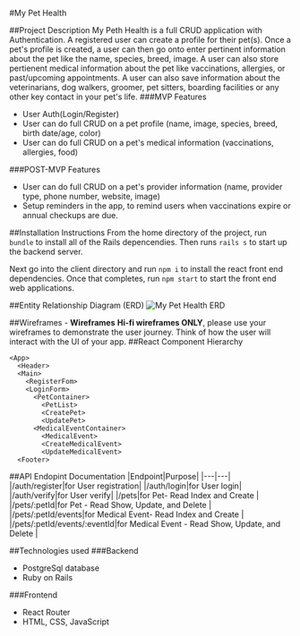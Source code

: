 #My Pet Health

##Project Description
My Peth Health is a full CRUD application with Authentication.  A registered user can create a profile for their pet(s).  Once a pet's profile is created, a user can then go onto enter pertinent information about the pet like the name, species, breed, image.  A user can also store pertienent medical information about the pet like vaccinations, allergies, or past/upcoming appointments.  A user can also save information about the veterinarians, dog walkers, groomer, pet sitters, boarding facilities or any other key contact in your pet's life. 
###MVP Features
* User Auth(Login/Register)
* User can do full CRUD on a pet profile (name, image, species, breed, birth date/age, color)
* User can do full CRUD on a pet's medical information (vaccinations, allergies, food) 

###POST-MVP Features
* User can do full CRUD on a pet's provider information (name, provider type, phone number, website, image)
* Setup reminders in the app, to remind users when vaccinations expire or annual checkups are due.
        
<!--##Feature List
  List of pieces of functionality of the app.
-->   
##Installation Instructions
From the home directory of the project, run `bundle` to install all of the Rails depencendies.    Then runs `rails s` to start up the backend server.

Next go into the client directory and run `npm i` to install the react front end dependencies.  Once that completes, run `npm start` to start the front end web applications.

##Entity Relationship Diagram (ERD)
![My Pet Health ERD](https://res.cloudinary.com/du4z2ezqn/image/upload/v1575254427/My-Pet-Health-ERD_mus7lc.png)

##Wireframes
    - **Wireframes** **Hi-fi wireframes ONLY**, please use your wireframes to demonstrate the user journey. Think of how the user will interact with the UI of your app.
##React Component Hierarchy
```
<App>
  <Header>
  <Main>
    <RegisterFom>
    <LoginForm>
      <PetContainer>
        <PetList>
        <CreatePet>
        <UpdatePet>
      <MedicalEventContainer>
        <MedicalEvent>
        <CreateMedicalEvent>
        <UpdateMedicalEvent>
  <Footer>
```
##API Endopint Documentation
|Endpoint|Purpose|
|---|---|
|/auth/register|for User registration|
|/auth/login|for User login|
|/auth/verify|for User verify|
|/pets|for Pet- Read Index and Create |
|/pets/:petId|for Pet - Read Show, Update, and Delete |
|/pets/:petId/events|for Medical Event- Read Index and Create |
|/pets/:petId/events/:eventId|for Medical Event - Read Show, Update, and Delete |

<!--
##Depencies
    - **List Dependencies** link to any project dependencies (e.g. 3rd party APIs, libraries, linter, etc).
    - Installation instructions (at the top of the README)
-->
##Technologies used
###Backend
* PostgreSql database
* Ruby on Rails

###Frontend
* React Router
* HTML, CSS, JavaScript

<!--
##Additional Libraries
    -  **Additional libraries**  - list all additional libraries you are planning to use.
##Timeframes
    -  **Timeframes** - Timeframes are a key in the development cycle.  You have limited time to code all parts of the app. 
    
    Your estimates can help you organize your workload better. Example:
 

| Component | Priority | Estimated Time | Time Invetsted | Actual Time |
| --- | :---: |  :---: | :---: | :---: |
| Adding Form | H | 3hrs| 3.5hrs | 3.5hrs |
| Working with API | H | 3hrs| 2.5hrs | 2.5hrs |
| Total | H | 6hrs| 5hrs | 5hrs |
-->